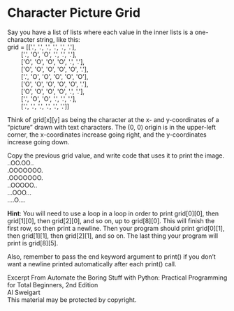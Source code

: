 
# Character Picture Grid

Say you have a list of lists where each value in the inner lists is a one-character string, like this:  
grid = [['.', '.', '.', '.', '.', '.'],  
        ['.', 'O', 'O', '.', '.', '.'],  
        ['O', 'O', 'O', 'O', '.', '.'],  
        ['O', 'O', 'O', 'O', 'O', '.'],  
        ['.', 'O', 'O', 'O', 'O', 'O'],  
        ['O', 'O', 'O', 'O', 'O', '.'],  
        ['O', 'O', 'O', 'O', '.', '.'],  
        ['.', 'O', 'O', '.', '.', '.'],  
        ['.', '.', '.', '.', '.', '.']]  

Think of grid[x][y] as being the character at the x- and y-coordinates of a “picture” drawn with text characters. The (0, 0) origin is in the upper-left corner, the x-coordinates increase going right, and the y-coordinates increase going down.  

Copy the previous grid value, and write code that uses it to print the image.  
..OO.OO..  
.OOOOOOO.  
.OOOOOOO.  
..OOOOO..  
...OOO...  
....O....  

**Hint**: You will need to use a loop in a loop in order to print grid[0][0], then grid[1][0], then grid[2][0], and so on, up to grid[8][0]. This will finish the first row, so then print a newline. Then your program should print grid[0][1], then grid[1][1], then grid[2][1], and so on. The last thing your program will print is grid[8][5].  

Also, remember to pass the end keyword argument to print() if you don’t want a newline printed automatically after each print() call.  

Excerpt From Automate the Boring Stuff with Python: Practical Programming for Total Beginners, 2nd Edition  
Al Sweigart  
This material may be protected by copyright.